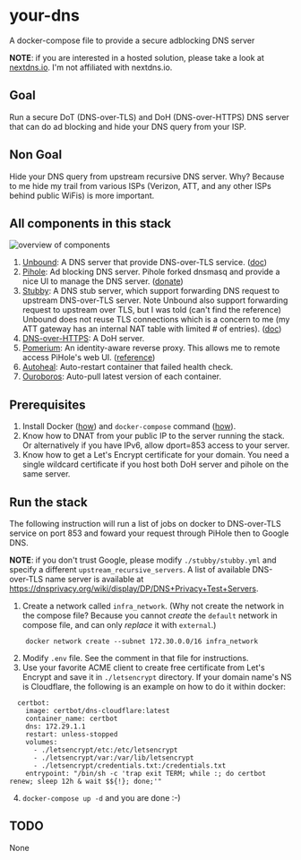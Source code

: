 # your-dns
A docker-compose file to provide a secure adblocking DNS server

**NOTE**: if you are interested in a hosted solution, please take a look at
[nextdns.io](https://nextdns.io). I'm not affiliated with nextdns.io.

## Goal

Run a secure DoT (DNS-over-TLS) and DoH (DNS-over-HTTPS) DNS server that
can do ad blocking and hide your DNS query from your ISP.

## Non Goal

Hide your DNS query from upstream recursive DNS server. Why? Because to
me hide my trail from various ISPs (Verizon, ATT, and any other ISPs
behind public WiFis) is more important.

## All components in this stack

![overview of components](https://g.gravizo.com/source/svg?https://raw.githubusercontent.com/yegle/your-dns/master/graph.dot)

1. [Unbound](https://nlnetlabs.nl/projects/unbound/about/): A DNS server
   that provide DNS-over-TLS service.
   ([doc](https://nlnetlabs.nl/documentation/unbound/unbound.conf/))
1. [Pihole](https://pi-hole.net): Ad blocking DNS server. Pihole forked
   dnsmasq and provide a nice UI to manage the DNS server.
   ([donate](https://pi-hole.net/donate/))
1. [Stubby](https://dnsprivacy.org/wiki/display/DP/DNS+Privacy+Daemon+-+Stubby):
   A DNS stub server, which support forwarding DNS request to upstream
   DNS-over-TLS server. Note Unbound also support forwarding request to
   upstream over TLS, but I was told (can't find the reference) Unbound
   does not reuse TLS connections which is a concern to me (my ATT
   gateway has an internal NAT table with limited # of entries).
   ([doc](https://dnsprivacy.org/wiki/display/DP/Configuring+Stubby))
1. [DNS-over-HTTPS](https://github.com/m13253/dns-over-https): A DoH
   server.
1. [Pomerium](https://pomerium.io): An identity-aware reverse proxy. This
   allows me to remote access PiHole's web UI.
   ([reference](https://www.pomerium.io/reference/))
1. [Autoheal](https://github.com/willfarrell/docker-autoheal):
   Auto-restart container that failed health check.
1. [Ouroboros](https://github.com/pyouroboros/ouroboros): Auto-pull
   latest version of each container.

## Prerequisites

1. Install Docker ([how](https://docs.docker.com/v17.12/install/)) and
   `docker-compose` command
   ([how](https://docs.docker.com/compose/install/)).
1. Know how to DNAT from your public IP to the server running the stack.
   Or alternatively if you have IPv6, allow dport=853 access to your
   server.
1. Know how to get a Let's Encrypt certificate for your domain. You need
   a single wildcard certificate if you host both DoH server and pihole
   on the same server.

## Run the stack

The following instruction will run a list of jobs on docker to
DNS-over-TLS service on port 853 and foward your request through PiHole
then to Google DNS.

**NOTE**: if you don't trust Google, please modify `./stubby/stubby.yml` and
specify a different `upstream_recursive_servers`. A list of available
DNS-over-TLS name server is available at
https://dnsprivacy.org/wiki/display/DP/DNS+Privacy+Test+Servers.

1. Create a network called `infra_network`. (Why not create the network
   in the compose file? Because you cannot *create* the `default` network
   in compose file, and can only *replace* it with `external`.)
```
    docker network create --subnet 172.30.0.0/16 infra_network
```
2. Modify `.env` file. See the comment in that file for instructions.
3. Use your favorite ACME client to create free certificate from Let's
   Encrypt and save it in `./letsencrypt` directory. If your domain
   name's NS is Cloudflare, the following is an example on how to do it
   within docker:
```
  certbot:
    image: certbot/dns-cloudflare:latest
    container_name: certbot
    dns: 172.29.1.1
    restart: unless-stopped
    volumes:
      - ./letsencrypt/etc:/etc/letsencrypt
      - ./letsencrypt/var:/var/lib/letsencrypt
      - ./letsencrypt/credentials.txt:/credentials.txt
    entrypoint: "/bin/sh -c 'trap exit TERM; while :; do certbot renew; sleep 12h & wait $${!}; done;'"
```
4. `docker-compose up -d` and you are done :-)

## TODO

None
